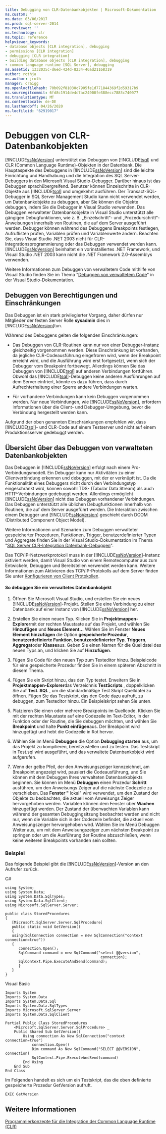 ```yaml
---
title: Debugging von CLR-Datenbankobjekten | Microsoft-Dokumentation
ms.custom: ''
ms.date: 03/06/2017
ms.prod: sql-server-2014
ms.reviewer: ''
ms.technology: clr
ms.topic: reference
helpviewer_keywords:
- database objects [CLR integration], debugging
- permissions [CLR integration]
- debugging [CLR integration]
- building database objects [CLR integration], debugging
- common language runtime [SQL Server], debugging
ms.assetid: 1332035c-d6ed-424d-8234-46ad21168319
author: rothja
ms.author: jroth
manager: craigg
ms.openlocfilehash: 70b092f81030c7905fe1d771844369f2d59317b9
ms.sourcegitcommit: 6fd8c1914de4c7ac24900fe388ecc7883c740077
ms.translationtype: MT
ms.contentlocale: de-DE
ms.lasthandoff: 04/26/2020
ms.locfileid: "62919017"
---
```

# <a name="debugging-clr-database-objects"></a>Debuggen von CLR-Datenbankobjekten
  [!INCLUDE[ssNoVersion](../../../includes/ssnoversion-md.md)] unterstützt das Debuggen von [!INCLUDE[tsql](../../../includes/tsql-md.md)] und CLR (Common Language Runtime)-Objekten in der Datenbank. Die Hauptaspekte des Debuggens in [!INCLUDE[ssNoVersion](../../../includes/ssnoversion-md.md)] sind die leichte Einrichtung und Handhabung und die Integration des SQL Server-Debuggers in den Microsoft Visual Studio-Debugger. Darüber hinaus ist das Debuggen sprachübergreifend. Benutzer können Einzelschritte in CLR-Objekte aus [!INCLUDE[tsql](../../../includes/tsql-md.md)] und umgekehrt ausführen. Der Transact-SQL-Debugger in SQL Server Management Studio kann nicht verwendet werden, um Datenbankobjekte zu debuggen, aber Sie können die Objekte debuggen, indem Sie die Debugger in Visual Studio verwenden. Das Debuggen verwalteter Datenbankobjekte in Visual Studio unterstützt alle gängigen Debugfunktionen, wie z. B. „Einzelschritt“- und „Prozedurschritt“-Anweisungen innerhalb von Routinen, die auf dem Server ausgeführt werden. Debugger können während des Debuggens Breakpoints festlegen, Aufruflisten prüfen, Variablen prüfen und Variablenwerte ändern. Beachten Sie, dass Visual Studio .NET 2003 nicht für CLR-Integrationsprogrammierung oder das Debuggen verwendet werden kann. [!INCLUDE[ssNoVersion](../../../includes/ssnoversion-md.md)] beinhaltet ein vorinstalliertes .NET Framework, und Visual Studio .NET 2003 kann nicht die .NET Framework 2.0-Assemblys verwenden.  
  
 Weitere Informationen zum Debuggen von verwaltetem Code mithilfe von Visual Studio finden Sie im Thema "[Debuggen von verwaltetem Code](https://go.microsoft.com/fwlink/?LinkId=120377)" in der Visual Studio-Dokumentation.  
  
## <a name="debugging-permissions-and-restrictions"></a>Debuggen von Berechtigungen und Einschränkungen  
 Das Debuggen ist ein stark privilegierter Vorgang, daher dürfen nur Mitglieder der festen Server Rolle **sysadmin** dies in [!INCLUDE[ssNoVersion](../../../includes/ssnoversion-md.md)]tun.  
  
 Während des Debuggens gelten die folgenden Einschränkungen:  
  
-   Das Debuggen von CLR-Routinen kann nur von einer Debugger-Instanz gleichzeitig vorgenommen werden. Diese Einschränkung ist vorhanden, da jegliche CLR-Codeausführung eingefroren wird, wenn der Breakpoint erreicht wird, und die Ausführung wird erst fortgesetzt, wenn sich der Debugger vom Breakpoint fortbewegt. Allerdings können Sie das Debuggen von [!INCLUDE[tsql](../../../includes/tsql-md.md)] auf anderen Verbindungen fortführen. Obwohl das [!INCLUDE[tsql](../../../includes/tsql-md.md)]-Debuggen keine anderen Ausführungen auf dem Server einfriert, könnte es dazu führen, dass durch Aufrechterhaltung einer Sperre andere Verbindungen warten.  
  
-   Für vorhandene Verbindungen kann kein Debuggen vorgenommen werden. Nur neue Verbindungen, wie [!INCLUDE[ssNoVersion](../../../includes/ssnoversion-md.md)], erfordern Informationen über die Client- und Debugger-Umgebung, bevor die Verbindung hergestellt werden kann.  
  
 Aufgrund der oben genannten Einschränkungen empfehlen wir, dass [!INCLUDE[tsql](../../../includes/tsql-md.md)]- und CLR-Code auf einem Testserver und nicht auf einem Produktionsserver gedebuggt werden.  
  
## <a name="overview-of-debugging-managed-database-objects"></a>Übersicht über das Debuggen von verwalteten Datenbankobjekten  
 Das Debuggen in [!INCLUDE[ssNoVersion](../../../includes/ssnoversion-md.md)] erfolgt nach einem Pro-Verbindungsmodell. Ein Debugger kann nur Aktivitäten zu einer Clientverbindung erkennen und debuggen, mit der er verknüpft ist. Da die Funktionalität eines Debuggers nicht durch den Verbindungstyp eingeschränkt wird, können sowohl TDS- (Tabular Data Stream) als auch HTTP-Verbindungen gedebuggt werden. Allerdings ermöglicht [!INCLUDE[ssNoVersion](../../../includes/ssnoversion-md.md)] nicht das Debuggen vorhandener Verbindungen. Das Debuggen unterstützt alle üblichen Debugfunktionen innerhalb von Routinen, die auf dem Server ausgeführt werden. Die Interaktion zwischen einem Debugger und [!INCLUDE[ssNoVersion](../../../includes/ssnoversion-md.md)] geschieht durch DCOM (Distributed Component Object Model).  
  
 Weitere Informationen und Szenarien zum Debuggen verwalteter gespeicherter Prozeduren, Funktionen, Trigger, benutzerdefinierter Typen und Aggregate finden Sie in der Visual Studio-Dokumentation im Thema "[SQL Server CLR-Integration Datenbank-Debuggen](https://go.microsoft.com/fwlink/?LinkId=120378)".  
  
 Das TCP/IP-Netzwerkprotokoll muss in der [!INCLUDE[ssNoVersion](../../../includes/ssnoversion-md.md)]-Instanz aktiviert werden, damit Visual Studio von einem Remotecomputer aus zum Entwickeln, Debuggen und Bereitstellen verwendet werden kann. Weitere Informationen zum Aktivieren des TCP/IP-Protokolls auf dem Server finden Sie unter [Konfigurieren von Client Protokollen](../../database-engine/configure-windows/configure-client-protocols.md).  
  
#### <a name="to-debug-a-managed-database-object"></a>So debuggen Sie ein verwaltetes Datenbankobjekt  
  
1.  Öffnen Sie Microsoft Visual Studio, und erstellen Sie ein neues [!INCLUDE[ssNoVersion](../../../includes/ssnoversion-md.md)]-Projekt. Stellen Sie eine Verbindung zu einer Datenbank auf einer Instanz von [!INCLUDE[ssNoVersion](../../../includes/ssnoversion-md.md)] her.  
  
2.  Erstellen Sie einen neuen Typ. Klicken Sie in **Projektmappen-Explorer**mit der rechten Maustaste auf das Projekt, und wählen Sie **Hinzufügen** und **Neues Element...** Wählen Sie im Fenster **Neues Element hinzufügen** die Option **gespeicherte Prozedur**, **benutzerdefinierte Funktion**, **benutzerdefinierter Typ**, **Triggern**, **Aggregat**oder **Klasse**aus. Geben Sie einen Namen für die Quelldatei des neuen Typs an, und klicken Sie auf **Hinzufügen**.  
  
3.  Fügen Sie Code für den neuen Typ zum Texteditor hinzu. Beispielcode für eine gespeicherte Prozedur finden Sie in einem späteren Abschnitt in diesem Thema.  
  
4.  Fügen Sie ein Skript hinzu, das den Typ testet. Erweitern Sie in **Projektmappen-Explorer**das Verzeichnis **TestScripts** , doppelklicken Sie auf **Test. SQL** , um die standardmäßige Test Skript Quelldatei zu öffnen. Fügen Sie das Testskript, das den Code dazu aufruft, zu debuggen, zum Texteditor hinzu. Ein Beispielskript sehen Sie unten.  
  
5.  Platzieren Sie einen oder mehrere Breakpoints im Quellcode. Klicken Sie mit der rechten Maustaste auf eine Codezeile im Text-Editor, in der Funktion oder der Routine, die Sie debuggen möchten, und wählen Sie **Breakpoint** und halte **Punkt einfügen**aus. Der Breakpoint wird hinzugefügt und hebt die Codezeile in Rot hervor.  
  
6.  Wählen Sie im Menü **Debuggen** die Option **Debugging starten** aus, um das Projekt zu kompilieren, bereitzustellen und zu testen. Das Testskript in Test.sql wird ausgeführt, und das verwaltete Datenbankobjekt wird aufgerufen.  
  
7.  Wenn der gelbe Pfeil, der den Anweisungszeiger kennzeichnet, am Breakpoint angezeigt wird, pausiert die Codeausführung, und Sie können mit dem Debuggen Ihres verwalteten Datenbankobjekts beginnen. Sie können im Menü **Debuggen** einen Prozedur **Schritt** ausführen, um den Anweisungs Zeiger auf die nächste Codezeile zu verschieben. Das **Fenster "** lokal" wird verwendet, um den Zustand der Objekte zu beobachten, die aktuell vom Anweisungs Zeiger hervorgehoben werden. Variablen können dem Fenster über **Wachen** hinzugefügt werden. Der Zustand der überwachten Variablen kann während der gesamten Debuggingsitzung beobachtet werden und nicht nur, wenn die Variable sich in der Codezeile befindet, die aktuell vom Anweisungszeiger hervorgehoben wird. Wählen Sie im Menü Debuggen Weiter aus, um mit dem Anweisungszeiger zum nächsten Breakpoint zu springen oder um die Ausführung der Routine abzuschließen, wenn keine weiteren Breakpoints vorhanden sein sollten.  
  
### <a name="example"></a>Beispiel  
 Das folgende Beispiel gibt die [!INCLUDE[ssNoVersion](../../../includes/ssnoversion-md.md)]-Version an den Aufrufer zurück.  
  
 C#  
  
```  
using System;  
using System.Data;  
using System.Data.SqlTypes;  
using System.Data.SqlClient;  
using Microsoft.SqlServer.Server;   
  
public class StoredProcedures   
{  
   [Microsoft.SqlServer.Server.SqlProcedure]  
   public static void GetVersion()  
   {  
   using(SqlConnection connection = new SqlConnection("context connection=true"))   
   {  
      connection.Open();  
      SqlCommand command = new SqlCommand("select @@version",  
                                           connection);  
      SqlContext.Pipe.ExecuteAndSend(command);  
      }  
   }  
}  
```  
  
 Visual Basic  
  
```  
Imports System  
Imports System.Data  
Imports System.Data.Sql  
Imports System.Data.SqlTypes  
Imports Microsoft.SqlServer.Server  
Imports System.Data.SqlClient  
  
Partial Public Class StoredProcedures   
    <Microsoft.SqlServer.Server.SqlProcedure> _  
    Public Shared Sub GetVersion()  
        Using connection As New SqlConnection("context connection=true")  
            connection.Open()  
            Dim command As New SqlCommand("SELECT @@VERSION", connection)  
            SqlContext.Pipe.ExecuteAndSend(command)  
        End Using  
    End Sub  
End Class  
```  
  
 Im Folgenden handelt es sich um ein Testskript, das die oben definierte gespeicherte Prozedur GetVersion aufruft.  
  
```  
EXEC GetVersion  
```  
  
## <a name="see-also"></a>Weitere Informationen  
 [Programmierkonzepte für die Integration der Common Language Runtime &#40;CLR&#41;](common-language-runtime-clr-integration-programming-concepts.md)  
  
  
